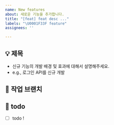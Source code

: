 ```yaml
---
name: New features
about: 새로운 기능을 추가합니다.
title: "[feat] feat desc ..."
labels: "\U0001F33F feature"
assignees: ''

---
```


## 💡 제목
* 신규 기능의 개발 배경 및 효과에 대해서 설명해주세요.
* e.g., 로그인 API를 신규 개발

## 🚀 작업 브랜치

## 📝 todo
- [ ] todo !
